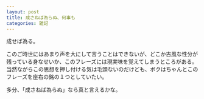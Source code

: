 ```yaml
---
layout: post
title: 成さねば為らぬ、何事も
categories: 雑記
---
```


成せば為る。

このご時世にはあまり声を大にして言うことはできないが、どこか古風な性分が残っている身なせいか、このフレーズには現実味を覚えてしまうところがある。  
当然ながらこの思想を押し付ける気は毛頭ないのだけども、ボクはちゃんとこのフレーズを座右の銘の１つとしていたい。  

多分、「成さねば為らぬ」なら真と言えるかな。
